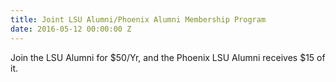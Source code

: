 ```yaml
---
title: Joint LSU Alumni/Phoenix Alumni Membership Program
date: 2016-05-12 00:00:00 Z
---
```


Join the LSU Alumni for $50/Yr, and the Phoenix LSU Alumni receives $15 of it.
